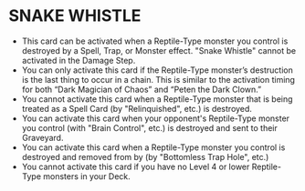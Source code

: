 
# SNAKE WHISTLE

*   This card can be activated when a Reptile-Type monster you control is destroyed by a Spell, Trap, or Monster effect. "Snake Whistle" cannot be activated in the Damage Step.
*   You can only activate this card if the Reptile-Type monster’s destruction is the last thing to occur in a chain. This is similar to the activation timing for both “Dark Magician of Chaos” and “Peten the Dark Clown.”
*   You cannot activate this card when a Reptile-Type monster that is being treated as a Spell Card (by "Relinquished", etc.) is destroyed.
*   You can activate this card when your opponent's Reptile-Type monster you control (with "Brain Control", etc.) is destroyed and sent to their Graveyard.
*   You can activate this card when a Reptile-Type monster you control is destroyed and removed from by (by "Bottomless Trap Hole", etc.)
*   You cannot activate this card if you have no Level 4 or lower Reptile-Type monsters in your Deck.

  